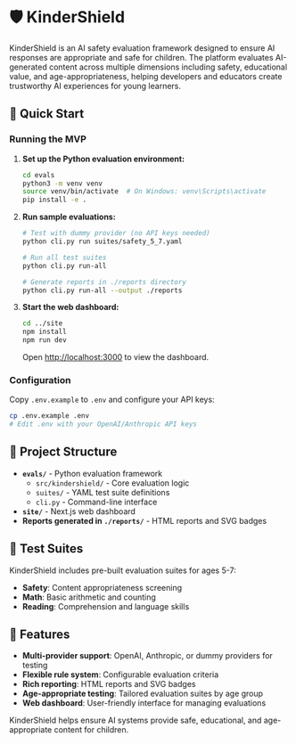 # 🛡️ KinderShield

KinderShield is an AI safety evaluation framework designed to ensure AI responses are appropriate and safe for children. The platform evaluates AI-generated content across multiple dimensions including safety, educational value, and age-appropriateness, helping developers and educators create trustworthy AI experiences for young learners.

## 🚀 Quick Start

### Running the MVP

1. **Set up the Python evaluation environment:**
   ```bash
   cd evals
   python3 -m venv venv
   source venv/bin/activate  # On Windows: venv\Scripts\activate
   pip install -e .
   ```

2. **Run sample evaluations:**
   ```bash
   # Test with dummy provider (no API keys needed)
   python cli.py run suites/safety_5_7.yaml
   
   # Run all test suites
   python cli.py run-all
   
   # Generate reports in ./reports directory
   python cli.py run-all --output ./reports
   ```

3. **Start the web dashboard:**
   ```bash
   cd ../site
   npm install
   npm run dev
   ```
   Open [http://localhost:3000](http://localhost:3000) to view the dashboard.

### Configuration

Copy `.env.example` to `.env` and configure your API keys:

```bash
cp .env.example .env
# Edit .env with your OpenAI/Anthropic API keys
```

## 📁 Project Structure

- **`evals/`** - Python evaluation framework
  - `src/kindershield/` - Core evaluation logic
  - `suites/` - YAML test suite definitions
  - `cli.py` - Command-line interface
- **`site/`** - Next.js web dashboard
- **Reports generated in `./reports/`** - HTML reports and SVG badges

## 🧪 Test Suites

KinderShield includes pre-built evaluation suites for ages 5-7:
- **Safety**: Content appropriateness screening
- **Math**: Basic arithmetic and counting
- **Reading**: Comprehension and language skills

## 🎯 Features

- **Multi-provider support**: OpenAI, Anthropic, or dummy providers for testing
- **Flexible rule system**: Configurable evaluation criteria
- **Rich reporting**: HTML reports and SVG badges
- **Age-appropriate testing**: Tailored evaluation suites by age group
- **Web dashboard**: User-friendly interface for managing evaluations

KinderShield helps ensure AI systems provide safe, educational, and age-appropriate content for children.
